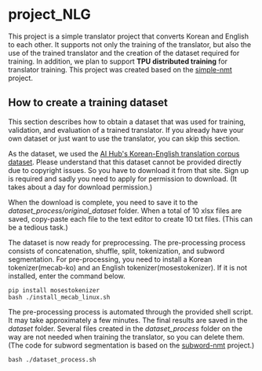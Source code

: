 # project_NLG

This project is a simple translator project that converts Korean and English to each other. 
It supports not only the training of the translator, but also the use of the trained translator and the creation of the dataset required for training. 
In addition, we plan to support **TPU distributed training** for translator training. 
This project was created based on the [simple-nmt](https://github.com/kh-kim/simple-nmt) project.

## How to create a training dataset 

This section describes how to obtain a dataset that was used for training, validation, and evaluation of a trained translator. 
If you already have your own dataset or just want to use the translator, you can skip this section. 

As the dataset, we used the [AI Hub's Korean-English translation corpus dataset](https://aihub.or.kr/aidata/87/download). 
Please understand that this dataset cannot be provided directly due to copyright issues. 
So you have to download it from that site. Sign up is required and sadly you need to apply for permission to download. (It takes about a day for download permission.)

When the download is complete, you need to save it to the *dataset_process/original_dataset* folder. 
When a total of 10 xlsx files are saved, copy-paste each file to the text editor to create 10 txt files. (This can be a tedious task.)

The dataset is now ready for preprocessing. The pre-processing process consists of concatenation, shuffle, split, tokenization, and subword segmentation. 
For pre-processing, you need to install a Korean tokenizer(mecab-ko) and an English tokenizer(mosestokenizer). 
If it is not installed, enter the command below.

```
pip install mosestokenizer
bash ./install_mecab_linux.sh
```

The pre-processing process is automated through the provided shell script. It may take approximately a few minutes.
The final results are saved in the *dataset* folder. Several files created in the *dataset_process* folder on the way are not needed when training the translator, so you can delete them. (The code for subword segmentation is based on the [subword-nmt](https://github.com/kh-kim/subword-nmt) project.) 

```
bash ./dataset_process.sh
```
